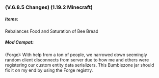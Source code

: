 ### **(V.6.8.5 Changes) (1.19.2 Minecraft)**

##### Items:
Rebalances Food and Saturation of Bee Bread

##### Mod Compat:
(Forge): With help from a ton of people, we narrowed down seemingly random client disconnects from server due to how me and others
 were registering our custom entity data serializers. This Bumblezone jar should fix it on my end by using the Forge registry.